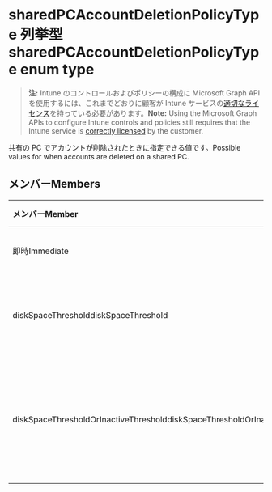 # <a name="sharedpcaccountdeletionpolicytype-enum-type"></a><span data-ttu-id="7150f-101">sharedPCAccountDeletionPolicyType 列挙型</span><span class="sxs-lookup"><span data-stu-id="7150f-101">sharedPCAccountDeletionPolicyType enum type</span></span>

> <span data-ttu-id="7150f-102">**注:** Intune のコントロールおよびポリシーの構成に Microsoft Graph API を使用するには、これまでどおりに顧客が Intune サービスの[適切なライセンス](https://go.microsoft.com/fwlink/?linkid=839381)を持っている必要があります。</span><span class="sxs-lookup"><span data-stu-id="7150f-102">**Note:** Using the Microsoft Graph APIs to configure Intune controls and policies still requires that the Intune service is [correctly licensed](https://go.microsoft.com/fwlink/?linkid=839381) by the customer.</span></span>

<span data-ttu-id="7150f-103">共有の PC でアカウントが削除されたときに指定できる値です。</span><span class="sxs-lookup"><span data-stu-id="7150f-103">Possible values for when accounts are deleted on a shared PC.</span></span>
## <a name="members"></a><span data-ttu-id="7150f-104">メンバー</span><span class="sxs-lookup"><span data-stu-id="7150f-104">Members</span></span>
|<span data-ttu-id="7150f-105">メンバー</span><span class="sxs-lookup"><span data-stu-id="7150f-105">Member</span></span>|<span data-ttu-id="7150f-106">値</span><span class="sxs-lookup"><span data-stu-id="7150f-106">Value</span></span>|<span data-ttu-id="7150f-107">説明</span><span class="sxs-lookup"><span data-stu-id="7150f-107">Description</span></span>|
|:---|:---|:---|
|<span data-ttu-id="7150f-108">即時</span><span class="sxs-lookup"><span data-stu-id="7150f-108">Immediate</span></span>|<span data-ttu-id="7150f-109">0</span><span class="sxs-lookup"><span data-stu-id="7150f-109">0%</span></span>|<span data-ttu-id="7150f-110">すぐに削除します。</span><span class="sxs-lookup"><span data-stu-id="7150f-110">Delete immediately.</span></span>|
|<span data-ttu-id="7150f-111">diskSpaceThreshold</span><span class="sxs-lookup"><span data-stu-id="7150f-111">diskSpaceThreshold</span></span>|<span data-ttu-id="7150f-112">1</span><span class="sxs-lookup"><span data-stu-id="7150f-112">-1</span></span>|<span data-ttu-id="7150f-113">ディスク容量のしきい値を削除します。</span><span class="sxs-lookup"><span data-stu-id="7150f-113">Delete at disk space threshold.</span></span>|
|<span data-ttu-id="7150f-114">diskSpaceThresholdOrInactiveThreshold</span><span class="sxs-lookup"><span data-stu-id="7150f-114">diskSpaceThresholdOrInactiveThreshold</span></span>|<span data-ttu-id="7150f-115">2</span><span class="sxs-lookup"><span data-stu-id="7150f-115">-2</span></span>|<span data-ttu-id="7150f-116">ディスク容量のしきい値または非アクティブのしきい値を削除します。</span><span class="sxs-lookup"><span data-stu-id="7150f-116">Delete at disk space threshold or inactive threshold.</span></span>|








